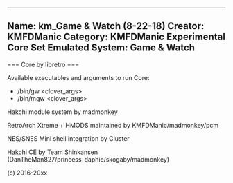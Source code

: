 -----------------------
Name: km_Game & Watch (8-22-18)
Creator: KMFDManic
Category: KMFDManic Experimental Core Set
Emulated System: Game & Watch
-----------------------
=== Core by libretro ===

Available executables and arguments to run Core:
- /bin/gw <rom> <clover_args>
- /bin/mgw <rom> <clover_args>

Hakchi module system by madmonkey

RetroArch Xtreme + HMODS maintained by KMFDManic/madmonkey/pcm

NES/SNES Mini shell integration by Cluster

Hakchi CE by Team Shinkansen (DanTheMan827/princess_daphie/skogaby/madmonkey)

(c) 2016-20xx
